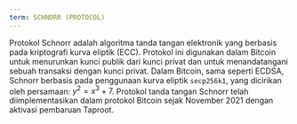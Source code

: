 ```yaml
---
term: SCHNORR (PROTOCOL)
---
```


Protokol Schnorr adalah algoritma tanda tangan elektronik yang berbasis pada kriptografi kurva eliptik (ECC). Protokol ini digunakan dalam Bitcoin untuk menurunkan kunci publik dari kunci privat dan untuk menandatangani sebuah transaksi dengan kunci privat. Dalam Bitcoin, sama seperti ECDSA, Schnorr berbasis pada penggunaan kurva eliptik `secp256k1`, yang dicirikan oleh persamaan: $y^2 = x^3 + 7$. Protokol tanda tangan Schnorr telah diimplementasikan dalam protokol Bitcoin sejak November 2021 dengan aktivasi pembaruan Taproot.